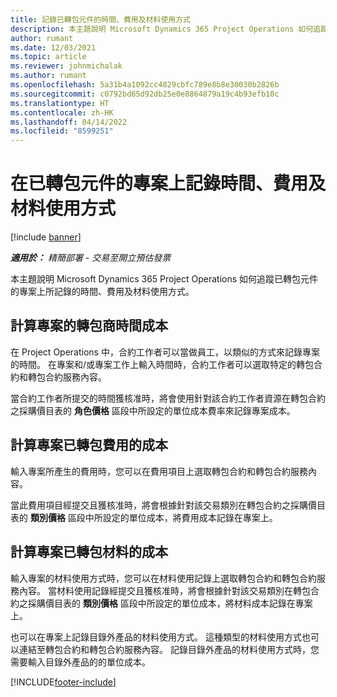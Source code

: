 ```yaml
---
title: 記錄已轉包元件的時間、費用及材料使用方式
description: 本主題說明 Microsoft Dynamics 365 Project Operations 如何追蹤已轉包元件的專案上所記錄的時間、費用及材料使用方式。
author: rumant
ms.date: 12/03/2021
ms.topic: article
ms.reviewer: johnmichalak
ms.author: rumant
ms.openlocfilehash: 5a31b4a1092cc4829cbfc789e8b8e30030b2826b
ms.sourcegitcommit: c0792bd65d92db25e0e8864879a19c4b93efb10c
ms.translationtype: HT
ms.contentlocale: zh-HK
ms.lasthandoff: 04/14/2022
ms.locfileid: "8599251"
---
```

# <a name="recording-time-expenses-and-material-usage-on-projects-for-subcontracted-components"></a>在已轉包元件的專案上記錄時間、費用及材料使用方式

[!include [banner](../../includes/dataverse-preview.md)]

_**適用於：** 精簡部署 - 交易至開立預估發票_

本主題說明 Microsoft Dynamics 365 Project Operations 如何追蹤已轉包元件的專案上所記錄的時間、費用及材料使用方式。

## <a name="costing-for-subcontractor-time-on-projects"></a>計算專案的轉包商時間成本
在 Project Operations 中，合約工作者可以當做員工，以類似的方式來記錄專案的時間。 在專案和/或專案工作上輸入時間時，合約工作者可以選取特定的轉包合約和轉包合約服務內容。

當合約工作者所提交的時間獲核准時，將會使用針對該合約工作者資源在轉包合約之採購價目表的 **角色價格** 區段中所設定的單位成本費率來記錄專案成本。

## <a name="costing-for-subcontracted-expenses-on-projects"></a>計算專案已轉包費用的成本
輸入專案所產生的費用時，您可以在費用項目上選取轉包合約和轉包合約服務內容。 

當此費用項目經提交且獲核准時，將會根據針對該交易類別在轉包合約之採購價目表的 **類別價格** 區段中所設定的單位成本，將費用成本記錄在專案上。

## <a name="costing-for-subcontracted-materials-on-projects"></a>計算專案已轉包材料的成本
輸入專案的材料使用方式時，您可以在材料使用記錄上選取轉包合約和轉包合約服務內容。 當材料使用記錄經提交且獲核准時，將會根據針對該交易類別在轉包合約之採購價目表的 **類別價格** 區段中所設定的單位成本，將材料成本記錄在專案上。

也可以在專案上記錄目錄外產品的材料使用方式。 這種類型的材料使用方式也可以連結至轉包合約和轉包合約服務內容。 記錄目錄外產品的材料使用方式時，您需要輸入目錄外產品的的單位成本。 


[!INCLUDE[footer-include](../../includes/footer-banner.md)]
